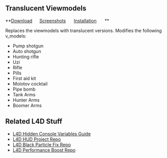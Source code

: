 Translucent Viewmodels
-------------
**[Download](https://github.com/l4d/trans_vmodels/archive/master.zip)         [Screenshots](https://github.com/l4d/trans_vmodels/wiki/Screenshots)          [Installation](https://github.com/l4d/trans_vmodels/wiki/Installation)          **

Replaces the viewmodels with translucent versions.  Modifies the following v_models:

 - Pump shotgun
 - Auto shotgun
 - Hunting rifle
 - Uzi
 - Rifle
 - Pills
 - First aid kit
 - Molotov cocktail
 - Pipe bomb
 - Tank Arms
 - Hunter Arms
 - Boomer Arms

Related L4D Stuff
------------------
- [L4D Hidden Console Variables Guide](http://steamcommunity.com/sharedfiles/filedetails/?id=564185677)
- [L4D HUD Project Repo](https://github.com/l4d/particle_fix)
- [L4D Black Particle Fix Repo](https://github.com/l4d/particle_fix)
- [L4D Performance Boost Repo](https://github.com/l4d/fps_cfg)
